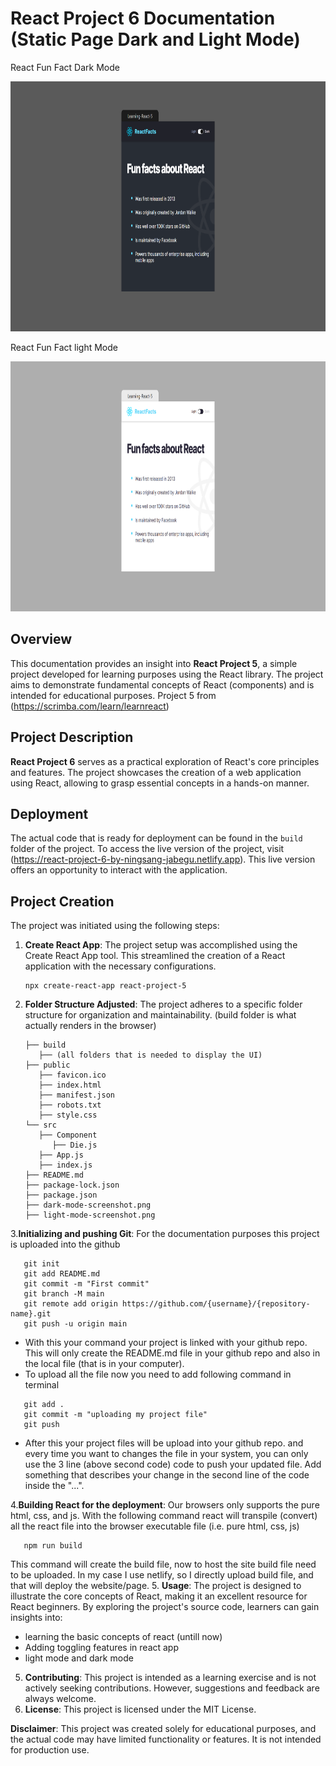 # React Project 6 Documentation (Static Page Dark and Light Mode)

<p>React Fun Fact Dark Mode</p>
<img src="https://github.com/Ningsang-Jabegu/Learning-React-5/blob/main/dark-mode.png" alt="Project Screenshots" height="400">
<br>
<p>React Fun Fact light Mode</p>
<img src="https://github.com/Ningsang-Jabegu/Learning-React-5/blob/main/light-mode.png" alt="Project Screenshots" height="400">


## Overview

This documentation provides an insight into **React Project 5**, a simple project developed for learning purposes using the React library. The project aims to demonstrate fundamental concepts of React (components) and is intended for educational purposes. Project 5 from (<a href="https://scrimba.com/learn/learnreact" target="_blank">https://scrimba.com/learn/learnreact</a>)

## Project Description

**React Project 6** serves as a practical exploration of React's core principles and features. The project showcases the creation of a web application using React, allowing to grasp essential concepts in a hands-on manner.

## Deployment

The actual code that is ready for deployment can be found in the `build` folder of the project. To access the live version of the project, visit (<a href="https://react-project-6-by-ningsang-jabegu.netlify.app" target="_blank">https://react-project-6-by-ningsang-jabegu.netlify.app</a>). This live version offers an opportunity to interact with the application.

## Project Creation

The project was initiated using the following steps:

1. **Create React App**: The project setup was accomplished using the Create React App tool. This streamlined the creation of a React application with the necessary configurations.

   ```terminal
   npx create-react-app react-project-5
2. **Folder Structure Adjusted**: The project adheres to a specific folder structure for organization and maintainability. (build folder is what actually renders in the browser)
   ```terminal
   ├── build
      ├── (all folders that is needed to display the UI)
   ├── public
      ├── favicon.ico
      ├── index.html
      ├── manifest.json
      ├── robots.txt
      ├── style.css
   └── src
      ├── Component
         ├── Die.js   
      ├── App.js
      ├── index.js
   ├── README.md
   ├── package-lock.json
   ├── package.json
   ├── dark-mode-screenshot.png
   ├── light-mode-screenshot.png
   
3.**Initializing and pushing Git**: For the documentation purposes this project is uploaded into the github
   ```terminal
      git init
      git add README.md
      git commit -m "First commit"
      git branch -M main
      git remote add origin https://github.com/{username}/{repository-name}.git
      git push -u origin main
   ```
   + With this your command your project is linked with your github repo. This will only create the README.md file in your github repo and also in the local file (that is in your computer).
   + To upload all the file now you need to add following command in terminal
   ```terminal
      git add .
      git commit -m "uploading my project file"
      git push
   ```

   + After this your project files will be upload into your github repo. and every time you want to changes the file in your system, you can only use the 3 line (above second code) code to push your updated file. Add something that describes your change in the second line of the code inside the "...".
   
4.**Building React for the deployment**: Our browsers only supports the pure html, css, and js. With the following command react will transpile (convert) all the react file into the browser executable file (i.e. pure html, css, js)
   ```terminal
      npm run build
   ```
This command will create the build file, now to host the site build file need to be uploaded. In my case I use netlify, so I directly upload build file, and that will deploy the website/page.
5.    **Usage**: The project is designed to illustrate the core concepts of React, making it an excellent resource for React beginners. By exploring the project's source code, learners can gain insights into:

   - learning the basic concepts of react (untill now)
   - Adding toggling features in react app
   - light mode and dark mode
5. **Contributing**: This project is intended as a learning exercise and is not actively seeking contributions. However, suggestions and feedback are always welcome.
6. **License**: This project is licensed under the MIT License.

**Disclaimer**: This project was created solely for educational purposes, and the actual code may have limited functionality or features. It is not intended for production use.
